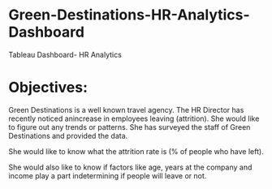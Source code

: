 # Green-Destinations-HR-Analytics-Dashboard
Tableau Dashboard- HR Analytics

# Objectives:
Green Destinations is a well known travel agency. The HR Director has recently noticed anincrease in employees leaving (attrition). She would like to figure out any trends or patterns. She has surveyed the staff of Green Destinations and provided the data.

She would like to know what the attrition rate is (% of people who have left).

She would also like to know if factors like age, years at the company and income play a part indetermining if people will leave or not.



